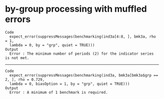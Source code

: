 # by-group processing with muffled errors

    Code
      expect_error(suppressMessages(benchmarking(ind3a[4:8, ], bmk3a, rho = 1,
      lambda = 0, by = "grp", quiet = TRUE)))
    Output
      Error : The minimum number of periods (2) for the indicator series is not met.
      
      

---

    Code
      expect_error(suppressMessages(benchmarking(ind3a, bmk3a[bmk3a$grp == 2, ], rho = 0.729,
      lambda = 0, biasOption = 1, by = "grp", quiet = TRUE)))
    Output
      Error : A minimum of 1 benchmark is required.
      
      

